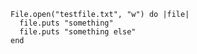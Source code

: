    File.open("testfile.txt", "w") do |file|
      file.puts "something"
      file.puts "something else"
    end